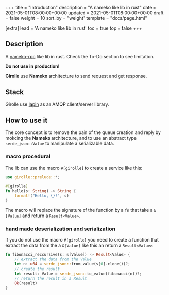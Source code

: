 +++
title = "Introduction"
description = "A nameko like lib in rust"
date = 2021-05-01T08:00:00+00:00
updated = 2021-05-01T08:00:00+00:00
draft = false
weight = 10
sort_by = "weight"
template = "docs/page.html"

[extra]
lead = 'A nameko like lib in rust'
toc = true
top = false
+++

## Description

A [nameko-rpc](https://github.com/nameko/nameko) like lib in rust. Check the To-Do
section to see limitation.

**Do not use in production!**

**Girolle** use **Nameko** architecture to send request and get response.

## Stack

Girolle use [lapin](https://github.com/amqp-rs/lapin) as an AMQP client/server library.

## How to use it

The core concept is to remove the pain of the queue creation and reply by
mokcing the **Nameko** architecture, and to use an abstract type
`serde_json::Value` to manipulate a serializable data.

### macro procedural

The lib can use the macro `#[girolle]` to create a service like this:

```rust
use girolle::prelude::*;

#[girolle]
fn hello(s: String) -> String {
    format!("Hello, {}!", s)
}
```

The macro will replace the signature of the function by a `fn` that take a
`&[Value]` and return a `Result<Value>`.

### hand made deserialization and serialization

if you do not use the macro `#[girolle]` you need to create a function that
extract the data from the a `&[Value]` like this an return a `Result<Value>`:

```rust
fn fibonacci_reccursive(s: &[Value]) -> Result<Value> {
    // extract the data from the Value
    let n: u64 = serde_json::from_value(s[0].clone())?;
    // create the result
    let result: Value = serde_json::to_value(fibonacci(n))?;
    // return the result in a Result
    Ok(result)
}
```
